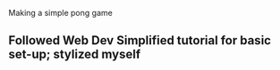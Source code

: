 Making a simple pong game

## Followed Web Dev Simplified tutorial for basic set-up; stylized myself